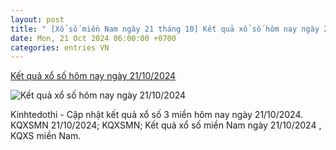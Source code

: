 ```yaml
---
layout: post
title: " [Xổ số miền Nam ngày 21 tháng 10] Kết quả xổ số hôm nay ngày 21/10/2024"
date: Mon, 21 Oct 2024 06:00:00 +0700
categories: entries VN
---
```

[Kết quả xổ số hôm nay ngày 21/10/2024](https://kinhtedothi.vn/ket-qua-xo-so-hom-nay-ngay-21-10-2024.html)

![Kết quả xổ số hôm nay ngày 21/10/2024](https://static.kinhtedothi.vn/images/upload//2024/10/21/www-kinhtedothi-vn.gif)

Kinhtedothi - Cập nhật kết quả xổ số 3 miền hôm nay ngày 21/10/2024. KQXSMN 21/10/2024; KQXSMN; Kết quả xổ số miền Nam ngày 21/10/2024 , KQXS miền Nam.


